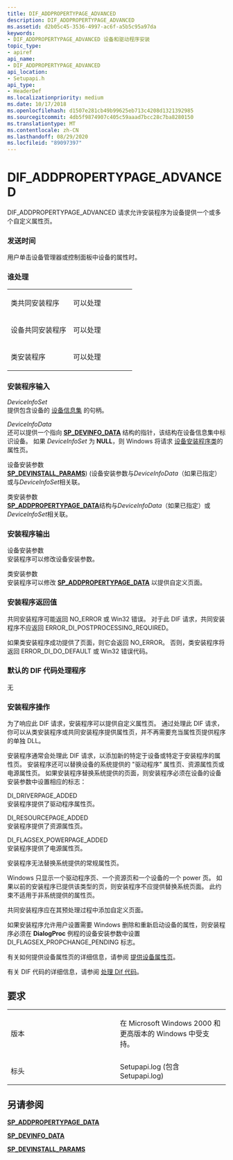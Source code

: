```yaml
---
title: DIF_ADDPROPERTYPAGE_ADVANCED
description: DIF_ADDPROPERTYPAGE_ADVANCED
ms.assetid: d2b05c45-3536-4997-ac6f-a5b5c95a97da
keywords:
- DIF_ADDPROPERTYPAGE_ADVANCED 设备和驱动程序安装
topic_type:
- apiref
api_name:
- DIF_ADDPROPERTYPAGE_ADVANCED
api_location:
- Setupapi.h
api_type:
- HeaderDef
ms.localizationpriority: medium
ms.date: 10/17/2018
ms.openlocfilehash: d1507e281cb49b99625eb713c4208d1321392985
ms.sourcegitcommit: 4db5f9874907c405c59aaad7bcc28c7ba8280150
ms.translationtype: MT
ms.contentlocale: zh-CN
ms.lasthandoff: 08/29/2020
ms.locfileid: "89097397"
---
```

# <a name="dif_addpropertypage_advanced"></a>DIF_ADDPROPERTYPAGE_ADVANCED


DIF_ADDPROPERTYPAGE_ADVANCED 请求允许安装程序为设备提供一个或多个自定义属性页。

### <a name="when-sent"></a>发送时间

用户单击设备管理器或控制面板中设备的属性时。

### <a name="who-handles"></a>谁处理

<table>
<colgroup>
<col width="50%" />
<col width="50%" />
</colgroup>
<tbody>
<tr class="odd">
<td align="left"><p>类共同安装程序</p></td>
<td align="left"><p>可以处理</p></td>
</tr>
<tr class="even">
<td align="left"><p>设备共同安装程序</p></td>
<td align="left"><p>可以处理</p></td>
</tr>
<tr class="odd">
<td align="left"><p>类安装程序</p></td>
<td align="left"><p>可以处理</p></td>
</tr>
</tbody>
</table>

 

### <a name="installer-input"></a>安装程序输入

<a href="" id="deviceinfoset"></a>*DeviceInfoSet*  
提供包含设备的 [设备信息集](./device-information-sets.md) 的句柄。

<a href="" id="deviceinfodata"></a>*DeviceInfoData*  
还可以提供一个指向 [**SP_DEVINFO_DATA**](/windows/desktop/api/setupapi/ns-setupapi-_sp_devinfo_data) 结构的指针，该结构在设备信息集中标识设备。 如果 *DeviceInfoSet* 为 **NULL**，则 Windows 将请求 [设备安装程序类](./overview-of-device-setup-classes.md)的属性页。

<a href="" id="device-installation-parameters-"></a>设备安装参数   
[**SP_DEVINSTALL_PARAMS**](/windows/desktop/api/setupapi/ns-setupapi-_sp_devinstall_params_a))  (设备安装参数与*DeviceInfoData*（如果已指定）或与*DeviceInfoSet*相关联。

<a href="" id="class-installation-parameters"></a>类安装参数  
[**SP_ADDPROPERTYPAGE_DATA**](/windows/desktop/api/setupapi/ns-setupapi-_sp_newdevicewizard_data)结构与*DeviceInfoData*（如果已指定）或*DeviceInfoSet*相关联。

### <a name="installer-output"></a>安装程序输出

<a href="" id="device-installation-parameters"></a>设备安装参数  
安装程序可以修改设备安装参数。

<a href="" id="class-installation-parameters"></a>类安装参数  
安装程序可以修改 [**SP_ADDPROPERTYPAGE_DATA**](/windows/desktop/api/setupapi/ns-setupapi-_sp_newdevicewizard_data) 以提供自定义页面。

### <a name="installer-return-value"></a>安装程序返回值

共同安装程序可能返回 NO_ERROR 或 Win32 错误。 对于此 DIF 请求，共同安装程序不应返回 ERROR_DI_POSTPROCESSING_REQUIRED。

如果类安装程序成功提供了页面，则它会返回 NO_ERROR。 否则，类安装程序将返回 ERROR_DI_DO_DEFAULT 或 Win32 错误代码。

### <a name="default-dif-code-handler"></a>默认的 DIF 代码处理程序

无

### <a name="installer-operation"></a>安装程序操作

为了响应此 DIF 请求，安装程序可以提供自定义属性页。 通过处理此 DIF 请求，你可以从类安装程序或共同安装程序提供属性页，并不再需要充当属性页提供程序的单独 DLL。

安装程序通常会处理此 DIF 请求，以添加新的特定于设备或特定于安装程序的属性页。 安装程序还可以替换设备的系统提供的 "驱动程序" 属性页、资源属性页或电源属性页。 如果安装程序替换系统提供的页面，则安装程序必须在设备的设备安装参数中设置相应的标志：

<a href="" id="di-driverpage-added"></a>DI_DRIVERPAGE_ADDED  
安装程序提供了驱动程序属性页。

<a href="" id="di-resourcepage-added"></a>DI_RESOURCEPAGE_ADDED  
安装程序提供了资源属性页。

<a href="" id="di-flagsex-powerpage-added"></a>DI_FLAGSEX_POWERPAGE_ADDED  
安装程序提供了电源属性页。

安装程序无法替换系统提供的常规属性页。

Windows 只显示一个驱动程序页、一个资源页和一个设备的一个 power 页。 如果以前的安装程序已提供该类型的页，则安装程序不应提供替换系统页面。 此约束不适用于非系统提供的属性页。

共同安装程序应在其预处理过程中添加自定义页面。

如果安装程序允许用户设置需要 Windows 删除和重新启动设备的属性，则安装程序必须在 **DialogProc** 例程的设备安装参数中设置 DI_FLAGSEX_PROPCHANGE_PENDING 标志。

有关如何提供设备属性页的详细信息，请参阅 [提供设备属性页](https://docs.microsoft.com/windows-hardware/drivers/install/providing-device-property-pages)。

有关 DIF 代码的详细信息，请参阅 [处理 Dif 代码](./handling-dif-codes.md)。

<a name="requirements"></a>要求
------------

<table>
<colgroup>
<col width="50%" />
<col width="50%" />
</colgroup>
<tbody>
<tr class="odd">
<td align="left"><p>版本</p></td>
<td align="left"><p>在 Microsoft Windows 2000 和更高版本的 Windows 中受支持。</p></td>
</tr>
<tr class="even">
<td align="left"><p>标头</p></td>
<td align="left">Setupapi.log (包含 Setupapi.log) </td>
</tr>
</tbody>
</table>

## <a name="see-also"></a>另请参阅


[**SP_ADDPROPERTYPAGE_DATA**](/windows/desktop/api/setupapi/ns-setupapi-_sp_newdevicewizard_data)

[**SP_DEVINFO_DATA**](/windows/desktop/api/setupapi/ns-setupapi-_sp_devinfo_data)

[**SP_DEVINSTALL_PARAMS**](/windows/desktop/api/setupapi/ns-setupapi-_sp_devinstall_params_a)

 

